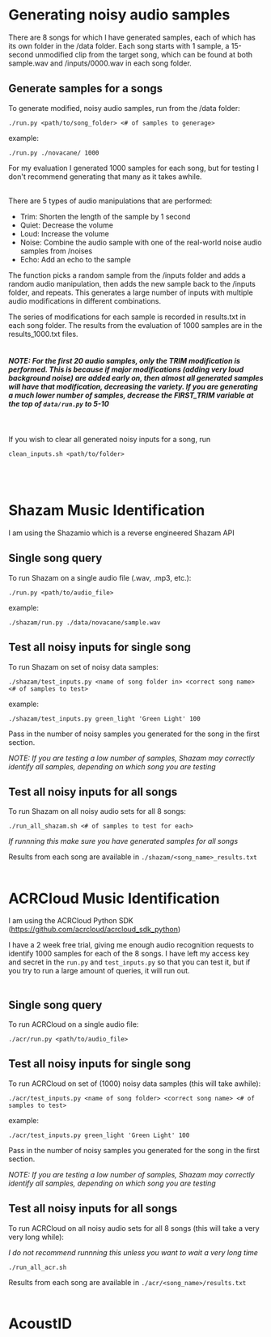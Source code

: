 # Generating noisy audio samples

There are 8 songs for which I have generated samples, each of which has its own folder in the /data folder. Each song starts with 1 sample, a 15-second unmodified clip from the target song, which can be found at both sample.wav and /inputs/0000.wav in each song folder.  

## Generate samples for a songs
To generate modified, noisy audio samples, run from the /data folder:
```
./run.py <path/to/song_folder> <# of samples to generage>
```

example:
```
./run.py ./novacane/ 1000
```
For my evaluation I generated 1000 samples for each song, but for testing I don't recommend generating that many as it takes awhile.
<br></br>

There are 5 types of audio manipulations that are performed:
* Trim: Shorten the length of the sample by 1 second
* Quiet: Decrease the volume
* Loud: Increase the volume
* Noise: Combine the audio sample with one of the real-world noise audio samples from /noises
* Echo: Add an echo to the sample

The function picks a random sample from the /inputs folder and adds a random audio manipulation, then adds the new sample back to the /inputs folder, and repeats. This generates a large number of inputs with multiple audio modifications in different combinations. 

The series of modifications for each sample is recorded in results.txt in each song folder. The results from the evaluation of 1000 samples are in the results_1000.txt files.
<br></br>

#### *NOTE: For the first 20 audio samples, only the TRIM modification is performed. This is because if major modifications (adding very loud background noise) are added early on, then almost all generated samples will have that modification, decreasing the variety. If you are generating a much lower number of samples, decrease the FIRST_TRIM variable at the top of `data/run.py` to 5-10*

<br></br>
If you wish to clear all generated noisy inputs for a song, run

```
clean_inputs.sh <path/to/folder>
```
<br></br>

# Shazam Music Identification 

I am using the Shazamio which is a reverse engineered Shazam API

## Single song query
To run Shazam on a single audio file (.wav, .mp3, etc.):
```
./run.py <path/to/audio_file>
```

example:
```
./shazam/run.py ./data/novacane/sample.wav
```

## Test all noisy inputs for single song
To run Shazam on set of noisy data samples:
```
./shazam/test_inputs.py <name of song folder in> <correct song name> <# of samples to test>
```

example:
```
./shazam/test_inputs.py green_light 'Green Light' 100
```

Pass in the number of noisy samples you generated for the song in the first section. 

*NOTE: If you are testing a low number of samples, Shazam may correctly identify all samples, depending on which song you are testing*


## Test all noisy inputs for all songs

To run Shazam on all noisy audio sets for all 8 songs:

```
./run_all_shazam.sh <# of samples to test for each>
```

*If runnning this make sure you have generated samples for all songs*

Results from each song are available in `./shazam/<song_name>_results.txt`
<br></br>


# ACRCloud Music Identification 

I am using the ACRCloud Python SDK (https://github.com/acrcloud/acrcloud_sdk_python)

I have a 2 week free trial, giving me enough audio recognition requests to identify 1000 samples for each of the 8 songs. I have left my access key and secret in the `run.py` and `test_inputs.py` so that you can test it, but if you try to run a large amount of queries, it will run out. 
<br></br>
## Single song query

To run ACRCloud on a single audio file:
```
./acr/run.py <path/to/audio_file>
```

## Test all noisy inputs for single song

To run ACRCloud on set of (1000) noisy data samples (this will take awhile):
```
./acr/test_inputs.py <name of song folder> <correct song name> <# of samples to test>
```

example:
```
./acr/test_inputs.py green_light 'Green Light' 100
```

Pass in the number of noisy samples you generated for the song in the first section. 

*NOTE: If you are testing a low number of samples, Shazam may correctly identify all samples, depending on which song you are testing*
## Test all noisy inputs for all songs

To run ACRCloud on all noisy audio sets for all 8 songs (this will take a very very long while):

*I do not recommend runnning this unless you want to wait a very long time*

```
./run_all_acr.sh
```

Results from each song are available in `./acr/<song_name>/results.txt`
<br></br>

# AcoustID


